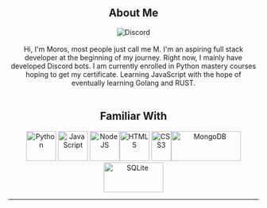 <div align='center'>

## About Me
![Discord](https://discord.c99.nl/widget/theme-2/700057705951395921.png)</br>  
Hi, I'm Moros, most people just call me M. I'm an aspiring full stack developer at the beginning of my journey. Right now, I mainly have developed Discord bots. I am currently enrolled in Python mastery courses hoping to get my certificate. Learning JavaScript with the hope of eventually learning Golang and RUST.
<br></br>

## Familiar With
<a href="https://www.python.org"><img alt="Python" title="Python" src="https://user-images.githubusercontent.com/71281300/135537458-bf2e5c10-32d0-4a3e-bcaf-fdc3b2ed4098.png" width=60 height=60/></a>  <a href="https://www.javascript.com/"><img alt="JavaScript" title="JavaScript" src="https://user-images.githubusercontent.com/71281300/135536637-4ca8fbc4-91c9-4066-abf0-52534ff01ecb.png" width=60 height=60/></a>  <a href="https://nodejs.org/"><img alt="NodeJS" title="NodeJS" src="https://user-images.githubusercontent.com/71281300/135537129-7d59130b-24ff-4b73-b27f-2b332d0fb219.png" width=60 height=60/></a><a href="https://www.w3school.com/"><img alt="HTML5" title="HTML5" src="https://user-images.githubusercontent.com/71281300/150659591-cb22f25d-7bfd-4377-8755-9ee3796d3797.png" width=60 height=60/></a> 
<a href="https://www.w3school.com/"><img alt="CSS3" title="CSS3" src="https://user-images.githubusercontent.com/71281300/150659782-cb1557df-7fc5-4899-b239-b3ec9473ef7c.png" width=40 height=60/></a><a href="https://www.mongodb.com/"><img alt="MongoDB" title="MongoDB" src="https://user-images.githubusercontent.com/71281300/135537878-615841b5-0b24-48fa-b174-1f5ade34d343.png" width=140 height=60/></a>   <a href="https://www.sqlite.org/"><img alt="SQLite" title="SQLite" src="https://user-images.githubusercontent.com/71281300/135538046-d4d358bd-22d0-4a8f-8660-94ffc71308a5.png" width=120 height=60/></a>



<hr>
<br>
